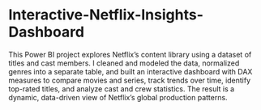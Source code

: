 # Interactive-Netflix-Insights-Dashboard
This Power BI project explores Netflix’s content library using a dataset of titles and cast members. I cleaned and modeled the data, normalized genres into a separate table, and built an interactive dashboard with DAX measures to compare movies and series, track trends over time, identify top-rated titles, and analyze cast and crew statistics. The result is a dynamic, data-driven view of Netflix’s global production patterns.
